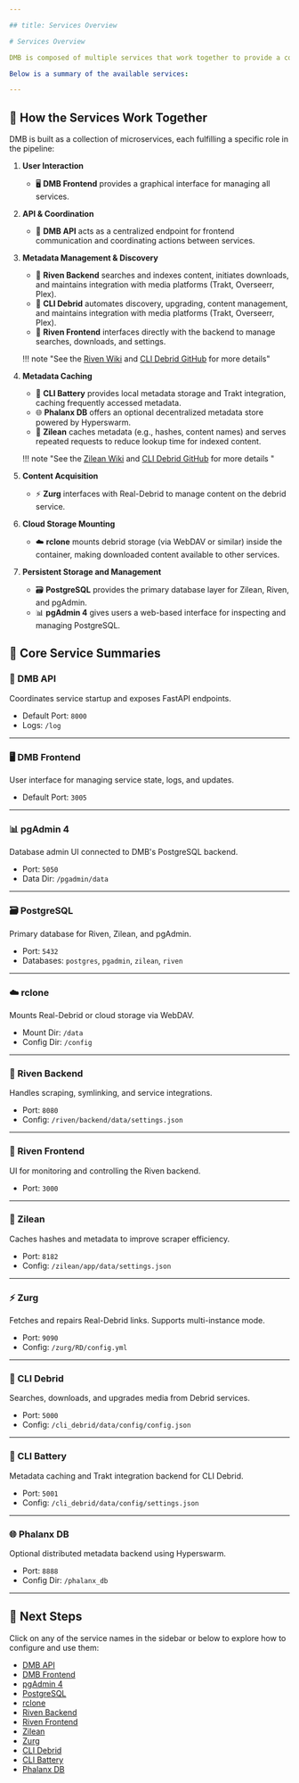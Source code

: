 ```yaml
---

## title: Services Overview

# Services Overview

DMB is composed of multiple services that work together to provide a complete automated media management system. Each service can be configured, updated, and monitored independently, and serves a specific function within the DMB ecosystem.

Below is a summary of the available services:

---
```


## 🧩 How the Services Work Together

DMB is built as a collection of microservices, each fulfilling a specific role in the pipeline:

1. **User Interaction**

    - 🖥️ **DMB Frontend** provides a graphical interface for managing all services.

2. **API & Coordination**

    * 🔌 **DMB API** acts as a centralized endpoint for frontend communication and coordinating actions between services.

3. **Metadata Management & Discovery**

    * 🧠 **Riven Backend** searches and indexes content, initiates downloads, and maintains integration with media platforms (Trakt, Overseerr, Plex).
    * 🧲 **CLI Debrid** automates discovery, upgrading, content management, and maintains integration with media platforms (Trakt, Overseerr, Plex).
    * 🎨 **Riven Frontend** interfaces directly with the backend to manage searches, downloads, and settings.

    !!! note "See the [Riven Wiki](https://rivenmedia.github.io/wiki/) and [CLI Debrid GitHub](https://github.com/godver3/cli_debrid) for more details"

4. **Metadata Caching**

    * 🔋 **CLI Battery** provides local metadata storage and Trakt integration, caching frequently accessed metadata.
    * 🌐 **Phalanx DB** offers an optional decentralized metadata store powered by Hyperswarm.
    * 🧠 **Zilean** caches metadata (e.g., hashes, content names) and serves repeated requests to reduce lookup time for indexed content.

    !!! note "See the [Zilean Wiki](https://ipromknight.github.io/zilean/getting-started.html) and [CLI Debrid GitHub](https://github.com/godver3/cli_debrid) for more details "

5. **Content Acquisition**

    * ⚡ **Zurg** interfaces with Real-Debrid to manage content on the debrid service.

6. **Cloud Storage Mounting**

    * ☁️ **rclone** mounts debrid storage (via WebDAV or similar) inside the container, making downloaded content available to other services.

7. **Persistent Storage and Management**

    * 🗃️ **PostgreSQL** provides the primary database layer for Zilean, Riven, and pgAdmin.
    * 📊 **pgAdmin 4** gives users a web-based interface for inspecting and managing PostgreSQL.

## 🧱 Core Service Summaries

### 🔌 DMB API

Coordinates service startup and exposes FastAPI endpoints.

- Default Port: `8000`
- Logs: `/log`

---

### 🖥️ DMB Frontend

User interface for managing service state, logs, and updates.

- Default Port: `3005`

---

### 📊 pgAdmin 4

Database admin UI connected to DMB's PostgreSQL backend.

- Port: `5050`
- Data Dir: `/pgadmin/data`

---

### 🗃️ PostgreSQL

Primary database for Riven, Zilean, and pgAdmin.

* Port: `5432`
* Databases: `postgres`, `pgadmin`, `zilean`, `riven`

---

### ☁️ rclone

Mounts Real-Debrid or cloud storage via WebDAV.

* Mount Dir: `/data`
* Config Dir: `/config`

---

### 🧠 Riven Backend

Handles scraping, symlinking, and service integrations.

* Port: `8080`
* Config: `/riven/backend/data/settings.json`

---

### 🎨 Riven Frontend

UI for monitoring and controlling the Riven backend.

* Port: `3000`

---

### 🧠 Zilean

Caches hashes and metadata to improve scraper efficiency.

* Port: `8182`
* Config: `/zilean/app/data/settings.json`

---

### ⚡ Zurg

Fetches and repairs Real-Debrid links. Supports multi-instance mode.

* Port: `9090`
* Config: `/zurg/RD/config.yml`

---

### 🧲 CLI Debrid

Searches, downloads, and upgrades media from Debrid services.

* Port: `5000`
* Config: `/cli_debrid/data/config/config.json`

---

### 🔋 CLI Battery

Metadata caching and Trakt integration backend for CLI Debrid.

* Port: `5001`
* Config: `/cli_debrid/data/config/settings.json`

---

### 🌐 Phalanx DB

Optional distributed metadata backend using Hyperswarm.

* Port: `8888`
* Config Dir: `/phalanx_db`

---

## 📎 Next Steps

Click on any of the service names in the sidebar or below to explore how to configure and use them:

* [DMB API](api.md)
* [DMB Frontend](dmb-frontend.md)
* [pgAdmin 4](pgadmin.md)
* [PostgreSQL](postgres.md)
* [rclone](rclone.md)
* [Riven Backend](riven-backend.md)
* [Riven Frontend](riven-frontend.md)
* [Zilean](zilean.md)
* [Zurg](zurg.md)
* [CLI Debrid](cli-debrid.md)
* [CLI Battery](cli-battery.md)
* [Phalanx DB](phalanx-db.md)
